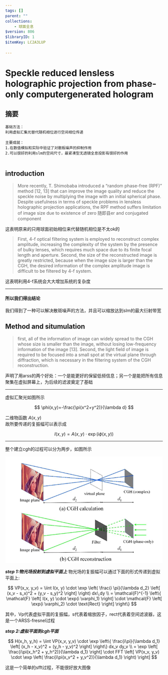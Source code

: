 ```yaml
---
tags: []
parent: ""
collections:
    - 球面全息
$version: 806
$libraryID: 1
$itemKey: LC2A3LUP

---
```

# Speckle reduced lensless holographic projection from phase-only computergenerated hologram

## 摘要

```
基础方法：
利用虚拟汇集光替代随机相位进行空间相位传递

主要成就：
1.在数值模拟和实际中验证了对散板噪声的抑制作用
2.可以很好的利用slm的空间尺寸，最紧凑型无透镜全息投影有很好的作用


```

## introduction

> More recently, T. Shimobaba introduced a “random phase-free (RPF)” method \[12, 13] that can improve the image quality and reduce the speckle noise by multiplying the image with an initial spherical phase. Despite usefulness in terms of speckle problems in lensless holographic projection applications, the RPF method suffers limitation of image size due to existence of zero 随即县er and conjugated component

这表明原来的只用球面初始相位来代替随机相位是不太ok的

> First, 4-f optical filtering system is employed to reconstruct complex amplitude, increasing the complexity of the system by the presence of bulky lenses, which requires much space due to its finite focal length and aperture. Second, the size of the reconstructed image is greatly restricted, because when the image size is larger than the CGH, the desired information of the complex amplitude image is difficult to be filtered by 4-f system.

这表明利用4-f系统会大大增加系统的复杂度

***

#### **所以我们得出结论**

我们得到了一种可以解决散斑噪声的方法，并且可以缩放达到slm的最大衍射带宽

## Method and situmulation

> first, all of the information of image can widely spread to the CGH whose size is smaller than the image, without losing low-frequency information of the image \[13]. Second, the light field of image is required to be focused into a small spot at the virtual plane through diffraction, which is necessary in the filtering system of the CGH reconstruction.

声明了用arss的两个好处：一个是能更好的保留低频信息；另一个是能把所有信息聚集在虚拟屏幕上，为后续的滤波奠定了基础

***

虚拟汇聚光如图所示

$$
\phi(x,y)=-\frac{\pi(x^2+y^2)}{\lambda d} 
$$

二维物函数 $A(x,y)$\
故所要传递的复振幅可以表示成

$$
I(x,y)=A(x,y)\cdot \exp(i\phi(x,y))
$$

***

整个建立cgh的过程可以分为两步，如图所示

![\<img alt="衍射过程" data-attachment-key="5W32DEZ5" src="attachments/5W32DEZ5.png" ztype="zimage">](attachments/5W32DEZ5.png)

***step 1:物光场投射到虚拟平面上*** 物光场的复振幅可以通过下面的形式传递到虚拟平面上:

$$
VP(x_v, y_v) = \iint I(x, y) \cdot \exp \left( \frac{i \pi}{\lambda d_2} \left[ (x_v - s_x)^2 + (y_v - s_y)^2 \right] \right) dx\,dy \\
= \mathcal{F}^{-1} \left\{ \mathcal{F} \left[ I(x, y) \cdot \exp(i \varphi_1) \right] \cdot \mathcal{F} \left[ \exp(i \varphi_2) \cdot \text{Rect} \right] \right\}
$$

其中，Vp代表虚拟平面的复振幅，s代表着缩放因子，rect代表着空间滤波器，这是一个ARSS-fresnel过程

***step 2:虚拟平面到cgh平面***

$$
H(x_h, y_h) = \iint VP(x_v, y_v) \cdot \exp \left\{ \frac{i\pi}{\lambda d_1} \left[ (x_h - x_v)^2 + (y_h - y_v)^2 \right] \right\} dx_v dy_v \\
= \exp \left[ \frac{i\pi(x_h^2 + y_h^2)}{\lambda d_1} \right] \cdot FFT \left[ VP(x_v, y_v) \cdot \exp \left( \frac{i\pi(x_v^2 + y_v^2)}{\lambda d_1} \right) \right]
$$

这是一个简单的sfft过程，不能很好放大图像

